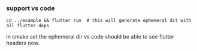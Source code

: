 ### support vs code
```console
cd ../example && flutter run  # this will generate ephemeral dit with all flutter deps
```
in cmake set the ephemeral dir
vs code should be able to see flutter headers now.